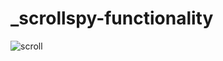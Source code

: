 # _scrollspy-functionality
![scroll](https://user-images.githubusercontent.com/48913682/95672044-5cce7900-0b95-11eb-828c-d8bb0f8c4e93.PNG)
